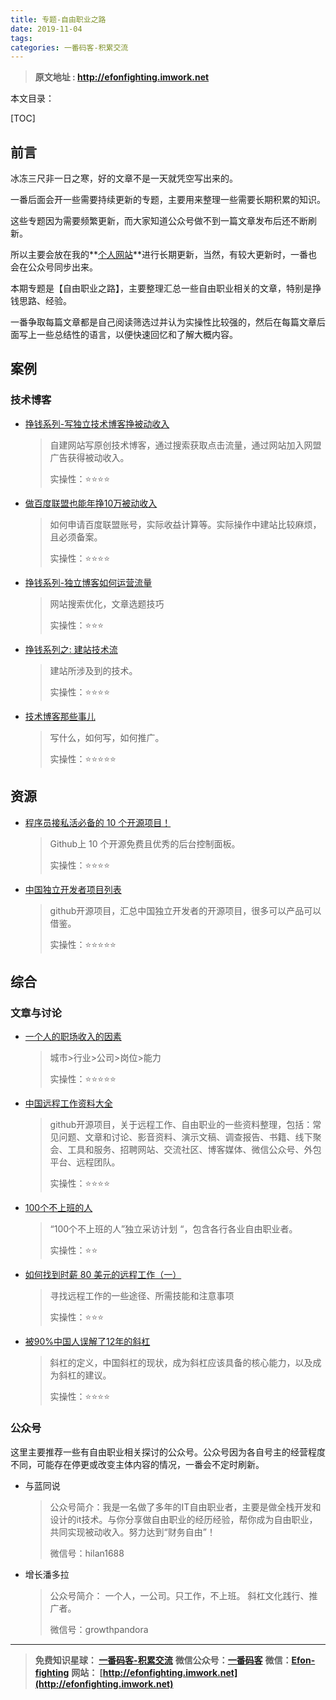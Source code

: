 ```yaml
---
title: 专题-自由职业之路
date: 2019-11-04
tags: 
categories: 一番码客-积累交流
---
```


> **原文地址 : http://efonfighting.imwork.net**

本文目录：

[TOC]

## 前言

冰冻三尺非一日之寒，好的文章不是一天就凭空写出来的。

一番后面会开一些需要持续更新的专题，主要用来整理一些需要长期积累的知识。

这些专题因为需要频繁更新，而大家知道公众号做不到一篇文章发布后还不断刷新。

所以主要会放在我的**[个人网站](http://efonfighting.imwork.net)**进行长期更新，当然，有较大更新时，一番也会在公众号同步出来。

本期专题是【自由职业之路】，主要整理汇总一些自由职业相关的文章，特别是挣钱思路、经验。

一番争取每篇文章都是自己阅读筛选过并认为实操性比较强的，然后在每篇文章后面写上一些总结性的语言，以便快速回忆和了解大概内容。

<!--more-->

## 案例

### 技术博客

* [挣钱系列-写独立技术博客挣被动收入](https://mp.weixin.qq.com/s/hjik30vSKBKubet16v-lZA)

  > 自建网站写原创技术博客，通过搜索获取点击流量，通过网站加入网盟广告获得被动收入。
  >
  > 实操性：⭐⭐⭐⭐
  
* [做百度联盟也能年挣10万被动收入](https://mp.weixin.qq.com/s/Ub_dkBddp72BXb5TubB5Yg)

  > 如何申请百度联盟账号，实际收益计算等。实际操作中建站比较麻烦，且必须备案。
  >
  > 实操性：⭐⭐⭐⭐
  
* [挣钱系列-独立博客如何运营流量](https://mp.weixin.qq.com/s/sBSiufyPFagkIEQ990wK2g)

  > 网站搜索优化，文章选题技巧
  >
  > 实操性：⭐⭐⭐

* [挣钱系列之: 建站技术流](https://mp.weixin.qq.com/s/I8-zO8MQScH94d84z-IpxQ)

  > 建站所涉及到的技术。
  >
  > 实操性：⭐⭐⭐⭐
  
* [技术博客那些事儿](https://www.cnblogs.com/ityouknow/p/7198686.html)

  > 写什么，如何写，如何推广。
  >
  > 实操性：⭐⭐⭐⭐⭐


## 资源

* [程序员接私活必备的 10 个开源项目！](https://mp.weixin.qq.com/s/t4smC2u5bi6rVOeGlHJMnw)

  > Github上 10 个开源免费且优秀的后台控制面板。
  >
  > 实操性：⭐⭐⭐⭐
  
* [中国独立开发者项目列表](https://github.com/1c7/chinese-independent-developer)

  > github开源项目，汇总中国独立开发者的开源项目，很多可以产品可以借鉴。
  >
  > 实操性：⭐⭐⭐⭐⭐

## 综合

### 文章与讨论

* [一个人的职场收入的因素](https://m.weibo.cn/status/4431282849164862)

  > 城市>行业>公司>岗位>能力
  >
  > 实操性：⭐⭐⭐⭐⭐

* [中国远程工作资料大全](https://github.com/greatghoul/remote-working)

  > github开源项目，关于远程工作、自由职业的一些资料整理，包括：常见问题、文章和讨论、影音资料、演示文稿、调查报告、书籍、线下聚会、工具和服务、招聘网站、交流社区、博客媒体、微信公众号、外包平台、远程团队。
  >
  > 实操性：⭐⭐⭐⭐

* [100个不上班的人](https://www.douban.com/doulist/109772107/?sort=time&sub_type=10)

  > “100个不上班的人”独立采访计划 “，包含各行各业自由职业者。
  >
  > 实操性：⭐⭐

* [如何找到时薪 80 美元的远程工作（一）](https://geekplux.com/2019/07/31/how-to-get-jobs-pay-80-dollars-per-hour-1)

  > 寻找远程工作的一些途径、所需技能和注意事项
  >
  > 实操性：⭐⭐⭐
  
* [被90%中国人误解了12年的斜杠](https://mp.weixin.qq.com/s/3LFNhl58y3Ldc7OWKE-uIw)

  > 斜杠的定义，中国斜杠的现状，成为斜杠应该具备的核心能力，以及成为斜杠的建议。
  >
  > 实操性：⭐⭐⭐⭐


### 公众号

这里主要推荐一些有自由职业相关探讨的公众号。公众号因为各自号主的经营程度不同，可能存在停更或改变主体内容的情况，一番会不定时刷新。

* 与蓝同说

  > 公众号简介：我是一名做了多年的IT自由职业者，主要是做全栈开发和设计的it技术。与你分享做自由职业的经历经验，帮你成为自由职业，共同实现被动收入。努力达到“财务自由”！
  >
  > 微信号：hilan1688
  
* 增长潘多拉

  > 公众号简介： 一个人，一公司。只工作，不上班。 斜杠文化践行、推广者。
  >
  > 微信号：growthpandora



--------


> **免费知识星球： [一番码客-积累交流](http://efonfighting.imwork.net/efonmark-blog/%E7%AE%80%E4%BB%8B/zhishixingqiu1.png)**
> **微信公众号：[一番码客](http://efonfighting.imwork.net/efonmark-blog/%E7%AE%80%E4%BB%8B/guanzhu_1.jpg)**
> **微信：[Efon-fighting](http://efonfighting.imwork.net/efonmark-blog/%E7%AE%80%E4%BB%8B/weixin.jpg)**
> **网站： [http://efonfighting.imwork.net](http://efonfighting.imwork.net)**